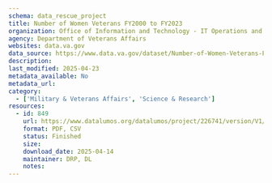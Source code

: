 ```yaml
---
schema: data_rescue_project 
title: Number of Women Veterans FY2000 to FY2023
organization: Office of Information and Technology - IT Operations and Services (ITOPS)
agency: Department of Veterans Affairs
websites: data.va.gov
data_source: https://www.data.va.gov/dataset/Number-of-Women-Veterans-FY2000-to-FY2023/v29f-w6nk
description: 
last_modified: 2025-04-23
metadata_available: No
metadata_url: 
category:
  - ['Military & Veterans Affairs', 'Science & Research'] 
resources:
  - id: 849
    url: https://www.datalumos.org/datalumos/project/226741/version/V1/view
    format: PDF, CSV
    status: Finished
    size: 
    download_date: 2025-04-14
    maintainer: DRP, DL
    notes: 
---
```

